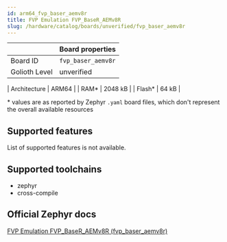 ```yaml
---
id: arm64_fvp_baser_aemv8r
title: FVP Emulation FVP_BaseR_AEMv8R
slug: /hardware/catalog/boards/unverified/fvp_baser_aemv8r
---
```


[//]: # (This is an auto-generated file, do not edit! Changes to it will be lost upon re-generation)



|                | Board properties     |
| -------------  | -------------------- |
| Board ID       | `fvp_baser_aemv8r` |
| Golioth Level  | unverified       |

| Architecture   | ARM64 |
| RAM*           | 2048 kB |
| Flash*         | 64 kB |

\* values are as reported by Zephyr `.yaml` board files, which don't represent the overall available resources



## Supported features

List of supported features is not available.

## Supported toolchains

* zephyr
* cross-compile

## Official Zephyr docs

[FVP Emulation FVP_BaseR_AEMv8R (fvp_baser_aemv8r)](https://docs.zephyrproject.org/latest/boards/arm64/fvp_baser_aemv8r/doc/index.html)
